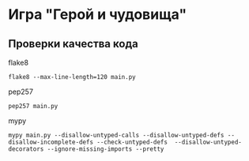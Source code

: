 # Игра "Герой и чудовища"

## Проверки качества кода

flake8

```
flake8 --max-line-length=120 main.py
```

pep257

```
pep257 main.py
```
mypy

```
mypy main.py --disallow-untyped-calls --disallow-untyped-defs --disallow-incomplete-defs --check-untyped-defs  --disallow-untyped-decorators --ignore-missing-imports --pretty
```

